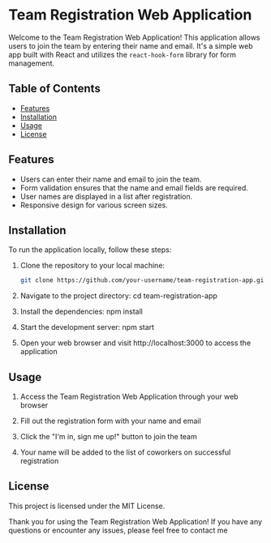 # Team Registration Web Application
Welcome to the Team Registration Web Application! This application allows users to join the team by entering their name and email. It's a simple web app built with React and utilizes the `react-hook-form` library for form management.

## Table of Contents
- [Features](#features)
- [Installation](#installation)
- [Usage](#usage)
- [License](#license)

## Features
- Users can enter their name and email to join the team.
- Form validation ensures that the name and email fields are required.
- User names are displayed in a list after registration.
- Responsive design for various screen sizes.

## Installation
To run the application locally, follow these steps:

1. Clone the repository to your local machine:

   ```bash
   git clone https://github.com/your-username/team-registration-app.git

2. Navigate to the project directory: cd team-registration-app

3. Install the dependencies: npm install

4. Start the development server: npm start

5. Open your web browser and visit http://localhost:3000 to access the application

## Usage
1. Access the Team Registration Web Application through your web browser

2. Fill out the registration form with your name and email

3. Click the "I'm in, sign me up!" button to join the team

4. Your name will be added to the list of coworkers on successful registration

## License
This project is licensed under the MIT License.

Thank you for using the Team Registration Web Application! If you have any questions or encounter any issues, please feel free to contact me

